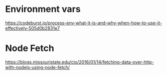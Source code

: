  
# Environment vars
 https://codeburst.io/process-env-what-it-is-and-why-when-how-to-use-it-effectively-505d0b2831e7
 
# Node Fetch
 https://blogs.missouristate.edu/cio/2016/01/14/fetching-data-over-http-with-nodejs-using-node-fetch/
